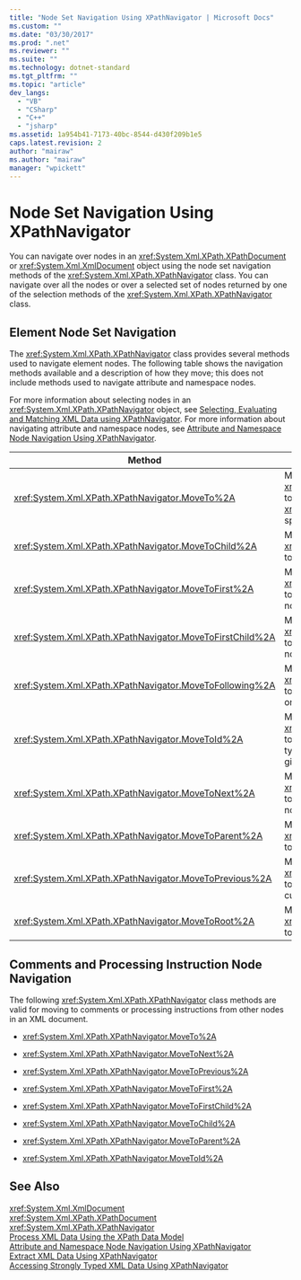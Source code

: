 ```yaml
---
title: "Node Set Navigation Using XPathNavigator | Microsoft Docs"
ms.custom: ""
ms.date: "03/30/2017"
ms.prod: ".net"
ms.reviewer: ""
ms.suite: ""
ms.technology: dotnet-standard
ms.tgt_pltfrm: ""
ms.topic: "article"
dev_langs: 
  - "VB"
  - "CSharp"
  - "C++"
  - "jsharp"
ms.assetid: 1a954b41-7173-40bc-8544-d430f209b1e5
caps.latest.revision: 2
author: "mairaw"
ms.author: "mairaw"
manager: "wpickett"
---
```

# Node Set Navigation Using XPathNavigator
You can navigate over nodes in an <xref:System.Xml.XPath.XPathDocument> or <xref:System.Xml.XmlDocument> object using the node set navigation methods of the <xref:System.Xml.XPath.XPathNavigator> class. You can navigate over all the nodes or over a selected set of nodes returned by one of the selection methods of the <xref:System.Xml.XPath.XPathNavigator> class.  
  
## Element Node Set Navigation  
 The <xref:System.Xml.XPath.XPathNavigator> class provides several methods used to navigate element nodes. The following table shows the navigation methods available and a description of how they move; this does not include methods used to navigate attribute and namespace nodes.  
  
 For more information about selecting nodes in an <xref:System.Xml.XPath.XPathNavigator> object, see [Selecting, Evaluating and Matching XML Data using XPathNavigator](../../../../docs/standard/data/xml/selecting-evaluating-and-matching-xml-data-using-xpathnavigator.md). For more information about navigating attribute and namespace nodes, see [Attribute and Namespace Node Navigation Using XPathNavigator](../../../../docs/standard/data/xml/attribute-and-namespace-node-navigation-using-xpathnavigator.md).  
  
|Method|Description|  
|------------|-----------------|  
|<xref:System.Xml.XPath.XPathNavigator.MoveTo%2A>|Moves the <xref:System.Xml.XPath.XPathNavigator> to the same position of the <xref:System.Xml.XPath.XPathNavigator> specified.|  
|<xref:System.Xml.XPath.XPathNavigator.MoveToChild%2A>|Moves the <xref:System.Xml.XPath.XPathNavigator> to a child node of the current node.|  
|<xref:System.Xml.XPath.XPathNavigator.MoveToFirst%2A>|Moves the <xref:System.Xml.XPath.XPathNavigator> to the first sibling node of the current node.|  
|<xref:System.Xml.XPath.XPathNavigator.MoveToFirstChild%2A>|Moves the <xref:System.Xml.XPath.XPathNavigator> to the first child node of the current node.|  
|<xref:System.Xml.XPath.XPathNavigator.MoveToFollowing%2A>|Moves the <xref:System.Xml.XPath.XPathNavigator> to the specified element in document order.|  
|<xref:System.Xml.XPath.XPathNavigator.MoveToId%2A>|Moves the <xref:System.Xml.XPath.XPathNavigator> to the node that has an attribute of type `ID` with a value that matches the given <xref:System.String>.|  
|<xref:System.Xml.XPath.XPathNavigator.MoveToNext%2A>|Moves the <xref:System.Xml.XPath.XPathNavigator> to the next sibling node of the current node.|  
|<xref:System.Xml.XPath.XPathNavigator.MoveToParent%2A>|Moves the <xref:System.Xml.XPath.XPathNavigator> to the parent node of the current node.|  
|<xref:System.Xml.XPath.XPathNavigator.MoveToPrevious%2A>|Moves the <xref:System.Xml.XPath.XPathNavigator> to the previous sibling node of the current node.|  
|<xref:System.Xml.XPath.XPathNavigator.MoveToRoot%2A>|Moves the <xref:System.Xml.XPath.XPathNavigator> to the root node of the XML document.|  
  
## Comments and Processing Instruction Node Navigation  
 The following <xref:System.Xml.XPath.XPathNavigator> class methods are valid for moving to comments or processing instructions from other nodes in an XML document.  
  
-   <xref:System.Xml.XPath.XPathNavigator.MoveTo%2A>  
  
-   <xref:System.Xml.XPath.XPathNavigator.MoveToNext%2A>  
  
-   <xref:System.Xml.XPath.XPathNavigator.MoveToPrevious%2A>  
  
-   <xref:System.Xml.XPath.XPathNavigator.MoveToFirst%2A>  
  
-   <xref:System.Xml.XPath.XPathNavigator.MoveToFirstChild%2A>  
  
-   <xref:System.Xml.XPath.XPathNavigator.MoveToChild%2A>  
  
-   <xref:System.Xml.XPath.XPathNavigator.MoveToParent%2A>  
  
-   <xref:System.Xml.XPath.XPathNavigator.MoveToId%2A>  
  
## See Also  
 <xref:System.Xml.XmlDocument>   
 <xref:System.Xml.XPath.XPathDocument>   
 <xref:System.Xml.XPath.XPathNavigator>   
 [Process XML Data Using the XPath Data Model](../../../../docs/standard/data/xml/process-xml-data-using-the-xpath-data-model.md)   
 [Attribute and Namespace Node Navigation Using XPathNavigator](../../../../docs/standard/data/xml/attribute-and-namespace-node-navigation-using-xpathnavigator.md)   
 [Extract XML Data Using XPathNavigator](../../../../docs/standard/data/xml/extract-xml-data-using-xpathnavigator.md)   
 [Accessing Strongly Typed XML Data Using XPathNavigator](../../../../docs/standard/data/xml/accessing-strongly-typed-xml-data-using-xpathnavigator.md)